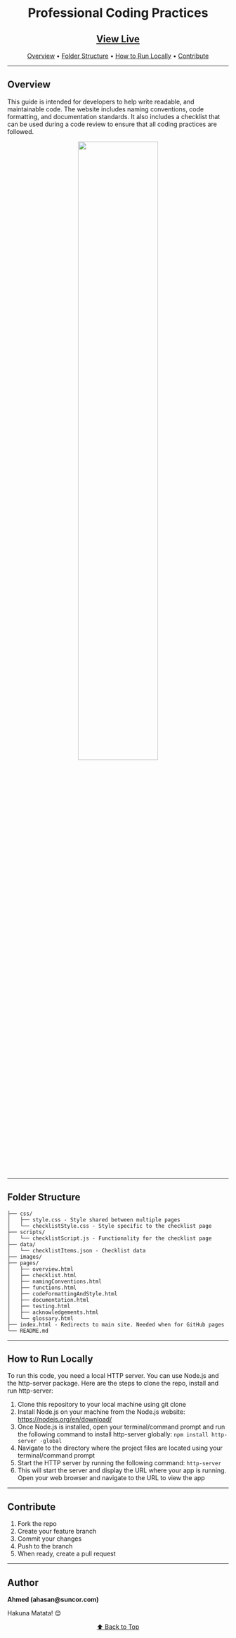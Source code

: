<h1 align="center">Professional Coding Practices</h1>
<h2 align="center"><a href="https://ahasan-suncor.github.io/ProfessionalCodingPractices/">View Live</a></h2>

<div align="center">

[Overview](#overview) • 
[Folder Structure](#folder-structure) • 
[How to Run Locally](#how-to-run-locally) • 
[Contribute](#contribute)
</div>

---
## Overview
This guide is intended for developers to help write readable, and maintainable code.
The website includes naming conventions, code formatting, and documentation standards.
It also includes a checklist that can be used during a code review to ensure that all coding practices are followed.

<p align="center"><img  src="https://user-images.githubusercontent.com/84206795/223031233-eaf4003e-8313-4fd7-b9ec-d8975fd438a5.gif" width="60%"></p>

---
## Folder Structure
```
├── css/
│   ├── style.css - Style shared between multiple pages
│   └── checklistStyle.css - Style specific to the checklist page
├── scripts/
│   └── checklistScript.js - Functionality for the checklist page
├── data/
│   └── checklistItems.json - Checklist data
├── images/
├── pages/
│   ├── overview.html
│   ├── checklist.html
│   ├── namingConventions.html
│   ├── functions.html
│   ├── codeFormattingAndStyle.html
│   ├── documentation.html
│   ├── testing.html
│   ├── acknowledgements.html
│   └── glossary.html
├── index.html - Redirects to main site. Needed when for GitHub pages
└── README.md
```

---
## How to Run Locally
To run this code, you need a local HTTP server. You can use Node.js and the http-server package. Here are the steps to clone the repo, install and run http-server:
1. Clone this repository to your local machine using git clone
2. Install Node.js on your machine from the Node.js website: https://nodejs.org/en/download/
3. Once Node.js is installed, open your terminal/command prompt and run the following command to install http-server globally: `npm install http-server -global`
4. Navigate to the directory where the project files are located using your terminal/command prompt
5. Start the HTTP server by running the following command: `http-server`
6. This will start the server and display the URL where your app is running. Open your web browser and navigate to the URL to view the app

---
## Contribute
1. Fork the repo
2. Create your feature branch
3. Commit your changes
4. Push to the branch
5. When ready, create a pull request

---
## Author
**Ahmed (&#097;&#104;&#097;&#115;&#097;&#110;&#064;&#115;&#117;&#110;&#099;&#111;&#114;&#046;&#099;&#111;&#109;)**

Hakuna Matata! 😊

<div align="center">

[⬆ Back to Top](#overview)
</div>
